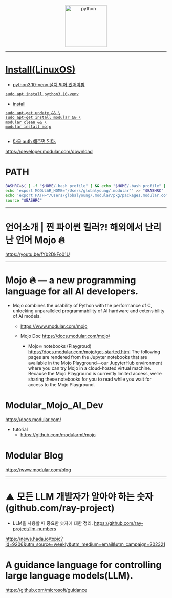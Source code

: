 <p align="center">
  <a href="https://www.modular.com/"><img alt="python" width="130px" src="https://user-images.githubusercontent.com/67513038/236720090-fd0d6b3f-5c81-46f4-9df7-94c458a80622.png">  
</p>

<hr>

# Install(LinuxOS)

- python3.10-venv 설치 되어 있어야함
```
sudo apt install python3.10-venv
```

- install

```
sudo apt-get update && \
sudo apt-get install modular && \
modular clean && \
modular install mojo


```

- 다음 auth 해주면 된다. 

https://developer.modular.com/download

# PATH

```bash
BASHRC=$( [ -f "$HOME/.bash_profile" ] && echo "$HOME/.bash_profile" || echo "$HOME/.bashrc" )
echo 'export MODULAR_HOME="/Users/globalyoung/.modular"' >> "$BASHRC"
echo 'export PATH="/Users/globalyoung/.modular/pkg/packages.modular.com_mojo/bin:$PATH"' >> "$BASHRC"
source "$BASHRC"
```


<hr>

# 언어소개 | 찐 파이썬 킬러?! 해외에서 난리난 언어 Mojo 🔥

https://youtu.be/fYb2DkFo01U

<hr>

# Mojo 🔥 — a new programming language for all AI developers.

- Mojo combines the usability of Python with the performance of C, unlocking unparalleled programmability of AI hardware and extensibility of AI models.

  - https://www.modular.com/mojo

  - Mojo Doc https://docs.modular.com/mojo/

    - Mojo🔥 notebooks (Playgroud)
    https://docs.modular.com/mojo/get-started.html
    The following pages are rendered from the Jupyter notebooks that are available in the Mojo Playground—our JupyterHub environment where you can try Mojo in a cloud-hosted virtual machine.
    Because the Mojo Playground is currently limited access, we’re sharing these notebooks for you to read while you wait for access to the Mojo Playground.

# Modular_Mojo_AI_Dev

https://docs.modular.com/

- tutorial
  - https://github.com/modularml/mojo

# Modular Blog

https://www.modular.com/blog

<hr>

# ▲ 모든 LLM 개발자가 알아야 하는 숫자 (github.com/ray-project)

- LLM을 사용할 때 중요한 숫자에 대한 정리. https://github.com/ray-project/llm-numbers

https://news.hada.io/topic?id=9206&utm_source=weekly&utm_medium=email&utm_campaign=202321

# A guidance language for controlling large language models(LLM).

https://github.com/microsoft/guidance
